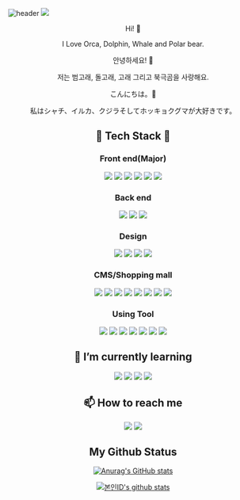 ![header](https://capsule-render.vercel.app/api?type=waving&color=auto&height=300&section=header&text=LEE%20SAEWA&fontSize=90)
<img src="https://user-images.githubusercontent.com/97646713/184794965-66b06e0a-07d7-4a28-b821-5d5d3c480dfa.jpg">

<div align="center">
Hi! 👋

I Love Orca, Dolphin, Whale and Polar bear.

</div>

<div align="center">
안녕하세요! 👋

저는 범고래, 돌고래, 고래 그리고 북극곰을 사랑해요.

</div>

<div align="center">
こんにちは。👋

私はシャチ、イルカ、クジラそしてホッキョクグマが大好きです。

</div>

<h2 align="center">🔨 Tech Stack 🔨</h2>

<h3 align="center">Front end(Major)</h3>
<p align="center">
<img src="https://img.shields.io/badge/HTML5-E34F26?style=flat-square&logo=HTML5&logoColor=white"/>
<img src="https://img.shields.io/badge/CSS3-1572B6?style=flat-square&logo=CSS3&logoColor=white"/>
<img src="https://img.shields.io/badge/Sass-CC6699?style=flat-square&logo=Sass&logoColor=white"/>
<img src="https://img.shields.io/badge/JavaScript-F7DF1E?style=flat-square&logo=JavaScript&logoColor=black"/>
<img src="https://img.shields.io/badge/jQuery-0769AD?style=flat-square&logo=jQuery&logoColor=white"/>
<img src="https://img.shields.io/badge/Pug-A86454?style=flat-square&logo=Pug&logoColor=white"/>
</p>

<h3 align="center">Back end</h3>
<p align="center">
<img src="https://img.shields.io/badge/Node.js-339933?style=flat-square&logo=Node.js&logoColor=white"/>
<img src="https://img.shields.io/badge/Express-000000?style=flat-square&logo=Express&logoColor=white"/>
<img src="https://img.shields.io/badge/MongoDB-47A248?style=flat-square&logo=MongoDB&logoColor=white"/>
<!-- <img src="https://img.shields.io/badge/Webpack-8DD6F9?style=flat-square&logo=Webpack&logoColor=black"/>
<img src="https://img.shields.io/badge/WebRTC-333333?style=flat-square&logo=WebRTC&logoColor=white"/>
<img src="https://img.shields.io/badge/Socket.io-010101?style=flat-square&logo=Socket.io&logoColor=white"/> -->
</p>

<h3 align="center">Design</h3>
<p align="center">
<img src="https://img.shields.io/badge/Adobe Photoshop-31A8FF?style=flat-square&logo=Adobe Photoshop&logoColor=white"/>
<img src="https://img.shields.io/badge/Adobe Illustrator-FF9A00?style=flat-square&logo=Adobe Illustrator&logoColor=white"/>
<img src="https://img.shields.io/badge/Adobe XD-FF61F6?style=flat-square&logo=Adobe XD&logoColor=white"/>
<img src="https://img.shields.io/badge/Figma-F24E1E?style=flat-square&logo=Figma&logoColor=white"/>
</p>

<h3 align="center">CMS/Shopping mall</h3>
<p align="center">
<img src="https://img.shields.io/badge/Cafe24-146af0?style=flat-square&logoColor=white"/>
<img src="https://img.shields.io/badge/Rakuten-BF0000?style=flat-square&logo=Rakuten&logoColor=white"/>
<img src="https://img.shields.io/badge/Yahoo!-6001D2?style=flat-square&logo=Yahoo!&logoColor=white"/>
<img src="https://img.shields.io/badge/WordPress-21759B?style=flat-square&logo=WordPress&logoColor=white"/>
<img src="https://img.shields.io/badge/MakeShop-1e57dc?style=flat-square&logoColor=white"/>
<img src="https://img.shields.io/badge/ECCUBE-FECE2F?style=flat-square&logoColor=white"/>
<img src="https://img.shields.io/badge/futureshop-FF4B00?style=flat-square&logoColor=white"/>
<img src="https://img.shields.io/badge/auPAY market-eb5505?style=flat-square&logoColor=white"/>
</p>

<h3 align="center">Using Tool</h3>
<p align="center">
<img src="https://img.shields.io/badge/Heroku-430098?style=flat-square&logo=Heroku&logoColor=white"/>
<img src="https://img.shields.io/badge/GitHub-181717?style=flat-square&logo=GitHub&logoColor=white"/>
<img src="https://img.shields.io/badge/Git-F05032?style=flat-square&logo=Git&logoColor=white"/>
<img src="https://img.shields.io/badge/Visual Studio Code-007ACC?style=flat-square&logo=Visual Studio Code&logoColor=white"/>
<img src="https://img.shields.io/badge/Adobe Brackets-FF0000?style=flat-square&logo=Adobe&logoColor=white"/>
<img src="https://img.shields.io/badge/Notion-000000?style=flat-square&logo=Notion&logoColor=white"/>
<img src="https://img.shields.io/badge/Windows-0078D6?style=flat-square&logo=Windows&logoColor=white"/>
</p>

<h2 align="center">🌱 I’m currently learning</h2>
<p align="center">
  <img src="https://img.shields.io/badge/Vue.js-4FC08D?style=flat-square&logo=Vue.js&logoColor=white"/>
  <img src="https://img.shields.io/badge/React-61DAFB?style=flat-square&logo=React&logoColor=white"/>
  <img src="https://img.shields.io/badge/Next.js-000000?style=flat-square&logo=Next.js&logoColor=white"/>
  <img src="https://img.shields.io/badge/TypeScript-3178C6?style=flat-square&logo=TypeScript&logoColor=white"/>
</p>

<h2 align="center">📫 How to reach me</h2>

<p align="center">
<a href="mailto:saewa0424@gmail.com"><img src="https://img.shields.io/badge/Gmail-EA4335?style=flat-square&logo=Gmail&logoColor=white"/></a>
<a href="https://leesaewa.github.io/design_portfolio/"><img src="https://img.shields.io/badge/My Portfolio Site-DD0B78?style=flat-square&logo=Starship&logoColor=white"/></a>
</p>

<h2 align="center">My Github Status</h2>

<div align="center">

[![Anurag's GitHub stats](https://github-readme-stats.vercel.app/api?username=leesaewa&theme=react)](https://github.com/anuraghazra/github-readme-stats)

</div>

<div align="center">

[![본인ID's github stats](https://github-readme-stats.vercel.app/api/top-langs/?username=leesaewa&show_icons=true&hide_border=true&title_color=004386&icon_color=004386&layout=compact)](https://github.com/본인ID)

</div>
